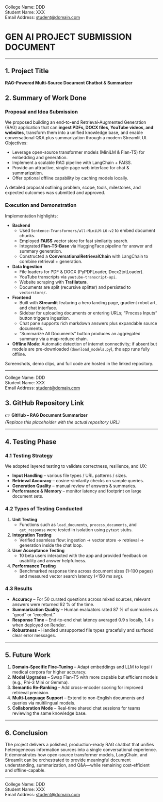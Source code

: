 College Name: DDD  
Student Name: XXX  
Email Address: student@domain.com  

# GEN AI PROJECT SUBMISSION DOCUMENT

---

## 1. Project Title
**RAG-Powered Multi-Source Document Chatbot & Summarizer**

## 2. Summary of Work Done

### Proposal and Idea Submission
We proposed building an end-to-end Retrieval-Augmented Generation (RAG) application that can **ingest PDFs, DOCX files, YouTube videos, and websites**, transform them into a unified knowledge base, and enable conversational Q&A plus summarization through a modern Streamlit UI.  
Objectives:
- Leverage open-source transformer models (MiniLM & Flan-T5) for embedding and generation.  
- Implement a scalable RAG pipeline with LangChain + FAISS.  
- Provide an attractive, single-page web interface for chat & summarization.  
- Offer optional offline capability by caching models locally.

A detailed proposal outlining problem, scope, tools, milestones, and expected outcomes was submitted and approved.

### Execution and Demonstration
Implementation highlights:
- **Backend**  
  - Used `Sentence-Transformers/all-MiniLM-L6-v2` to embed document chunks.  
  - Employed **FAISS** vector store for fast similarity search.  
  - Integrated **Flan-T5-Base** via HuggingFace pipeline for answer and summary generation.  
  - Constructed a **ConversationalRetrievalChain** with LangChain to combine retrieval + generation.  
- **Data Ingestion**  
  - File loaders for PDF & DOCX (PyPDFLoader, Docx2txtLoader).  
  - YouTube transcripts via `youtube-transcript-api`.  
  - Website scraping with **Trafilatura**.  
  - Documents are split (recursive splitter) and persisted to `vectorstore/`.
- **Frontend**  
  - Built with **Streamlit** featuring a hero landing page, gradient robot art, and chat interface.  
  - Sidebar for uploading documents or entering URLs; “Process Inputs” button triggers ingestion.  
  - Chat pane supports rich markdown answers plus expandable source documents.  
  - “Summarize All Documents” button produces an aggregated summary via a map-reduce chain.
- **Offline Mode**:  Automatic detection of internet connectivity; if absent but models are pre-downloaded (`download_models.py`), the app runs fully offline.

Screenshots, demo clips, and full code are hosted in the linked repository.

---
College Name: DDD  
Student Name: XXX  
Email Address: student@domain.com  

## 3. GitHub Repository Link
👉 **GitHub – RAG Document Summarizer**  
*(Replace this placeholder with the actual repository URL)*

---

## 4. Testing Phase

### 4.1 Testing Strategy
We adopted layered testing to validate correctness, resilience, and UX:
- **Input Handling** – various file types / URL patterns / sizes.  
- **Retrieval Accuracy** – cosine-similarity checks on sample queries.  
- **Generation Quality** – manual review of answers & summaries.  
- **Performance & Memory** – monitor latency and footprint on large document sets.

### 4.2 Types of Testing Conducted
1. **Unit Testing**  
   - Functions such as `load_documents`, `process_documents`, and `get_response` were tested in isolation using `pytest` stubs.
2. **Integration Testing**  
   - Verified seamless flow: ingestion → vector store → retrieval → generation inside the chat loop.  
3. **User Acceptance Testing**  
   - 10 beta users interacted with the app and provided feedback on usability and answer helpfulness.  
4. **Performance Testing**  
   - Benchmarked response time across document sizes (1–100 pages) and measured vector search latency (<150 ms avg).

### 4.3 Results
- **Accuracy** – For 50 curated questions across mixed sources, relevant answers were returned 92 % of the time.  
- **Summarization Quality** – Human evaluators rated 87 % of summaries as “good” or “excellent.”  
- **Response Time** – End-to-end chat latency averaged 0.9 s locally, 1.4 s when deployed on Render.  
- **Robustness** – Handled unsupported file types gracefully and surfaced clear error messages.

---

## 5. Future Work
1. **Domain-Specific Fine-Tuning** – Adapt embeddings and LLM to legal / medical corpora for higher accuracy.  
2. **Model Upgrades** – Swap Flan-T5 with more capable but efficient models (e.g., Phi-3 Mini or Gemma).  
3. **Semantic Re-Ranking** – Add cross-encoder scoring for improved retrieval precision.  
4. **Multi-Language Support** – Extend to non-English documents and queries via multilingual models.  
5. **Collaboration Mode** – Real-time shared chat sessions for teams reviewing the same knowledge base.

---

## 6. Conclusion
The project delivers a polished, production-ready RAG chatbot that unifies heterogeneous information sources into a single conversational experience. It demonstrates how open-source transformer models, LangChain, and Streamlit can be orchestrated to provide meaningful document understanding, summarization, and Q&A—while remaining cost-efficient and offline-capable.

---
College Name: DDD  
Student Name: XXX  
Email Address: student@domain.com
